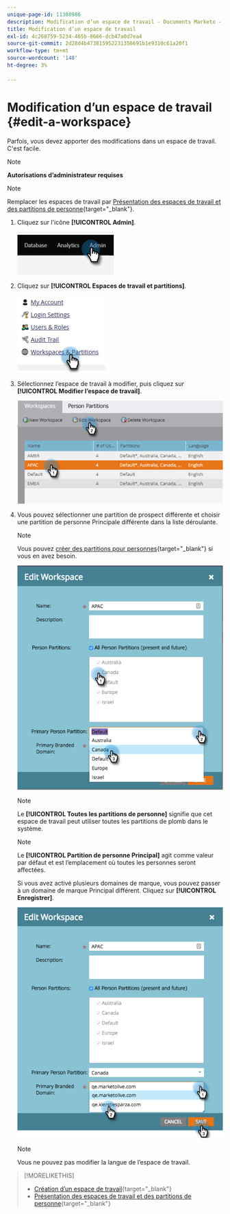 ```yaml
---
unique-page-id: 11380986
description: Modification d’un espace de travail - Documents Marketo - Documentation du produit
title: Modification d’un espace de travail
exl-id: 4c268759-5234-465b-8666-dcb47a0d7ea4
source-git-commit: 2d28d4b473815952231356691b1e9310c61a20f1
workflow-type: tm+mt
source-wordcount: '148'
ht-degree: 3%

---
```


# Modification d’un espace de travail {#edit-a-workspace}

Parfois, vous devez apporter des modifications dans un espace de travail. C&#39;est facile.

>[!NOTE]
>
>**Autorisations d’administrateur requises**

>[!NOTE]
>
>Remplacer les espaces de travail par [Présentation des espaces de travail et des partitions de personne](/help/marketo/product-docs/administration/workspaces-and-person-partitions/understanding-workspaces-and-person-partitions.md){target="_blank"}.

1. Cliquez sur l&#39;icône **[!UICONTROL Admin]**.

   ![](assets/edit-a-workspace-1.png)

1. Cliquez sur **[!UICONTROL Espaces de travail et partitions]**.

   ![](assets/edit-a-workspace-2.png)

1. Sélectionnez l’espace de travail à modifier, puis cliquez sur **[!UICONTROL Modifier l’espace de travail]**.

   ![](assets/edit-a-workspace-3.png)

1. Vous pouvez sélectionner une partition de prospect différente et choisir une partition de personne Principale différente dans la liste déroulante.

   >[!NOTE]
   >
   >Vous pouvez [créer des partitions pour personnes](/help/marketo/product-docs/administration/workspaces-and-person-partitions/create-a-person-partition.md){target="_blank"} si vous en avez besoin.

   ![](assets/edit-a-workspace-4.png)

   >[!NOTE]
   >
   >Le **[!UICONTROL Toutes les partitions de personne]** signifie que cet espace de travail peut utiliser toutes les partitions de plomb dans le système.

   >[!NOTE]
   >
   >Le **[!UICONTROL Partition de personne Principal]** agit comme valeur par défaut et est l’emplacement où toutes les personnes seront affectées.

   Si vous avez activé plusieurs domaines de marque, vous pouvez passer à un domaine de marque Principal différent. Cliquez sur **[!UICONTROL Enregistrer]**.

   ![](assets/edit-a-workspace-5.png)

   >[!NOTE]
   >
   >Vous ne pouvez pas modifier la langue de l’espace de travail.

>[!MORELIKETHIS]
>
>* [Création d’un espace de travail](/help/marketo/product-docs/administration/workspaces-and-person-partitions/create-a-new-workspace.md){target="_blank"}
>* [Présentation des espaces de travail et des partitions de personne](/help/marketo/product-docs/administration/workspaces-and-person-partitions/understanding-workspaces-and-person-partitions.md){target="_blank"}
